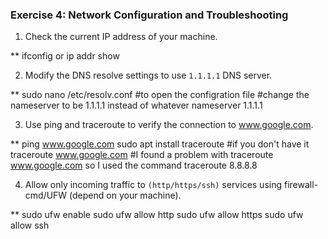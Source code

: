 ### Exercise 4: Network Configuration and Troubleshooting

1. Check the current IP address of your machine.

**	ifconfig or ip addr show	


2. Modify the DNS resolve settings to use ```1.1.1.1``` DNS server.

**	sudo nano /etc/resolv.conf #to open the configration file 
	#change the nameserver to be 1.1.1.1 instead of whatever 
	nameserver 1.1.1.1

3. Use ping and traceroute to verify the connection to www.google.com.


**	ping www.google.com
	sudo apt install traceroute #if you don't have it
	traceroute www.google.com
	#I found a problem with traceroute www.google.com so I used the command traceroute 8.8.8.8


4. Allow only incoming traffic to ```(http/https/ssh)``` services using firewall-cmd/UFW (depend on your machine).

**	sudo ufw enable
	sudo ufw allow http
	sudo ufw allow https
	sudo ufw allow ssh

